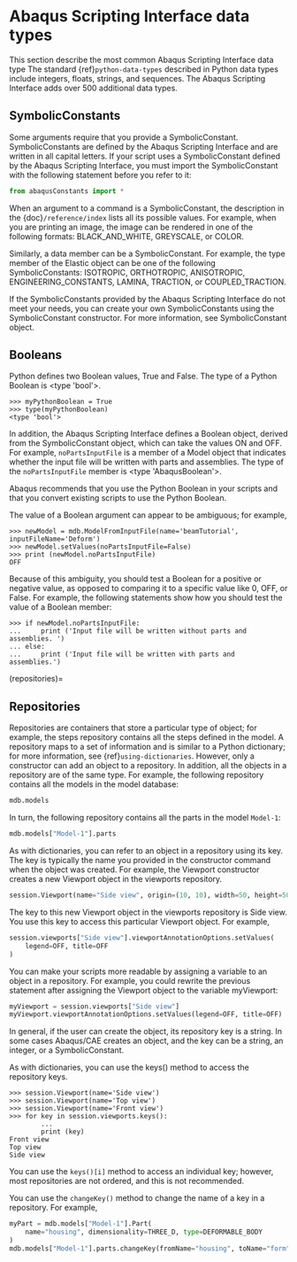 # Abaqus Scripting Interface data types

This section describe the most common Abaqus Scripting Interface data type The standard {ref}`python-data-types` described in Python data types include integers, floats, strings, and sequences. The Abaqus Scripting Interface adds over 500 additional data types.

## SymbolicConstants

Some arguments require that you provide a SymbolicConstant. SymbolicConstants are defined by the Abaqus Scripting Interface and are written in all capital letters. If your script uses a SymbolicConstant defined by the Abaqus Scripting Interface, you must import the SymbolicConstant with the following statement before you refer to it:

```python
from abaqusConstants import *
```

When an argument to a command is a SymbolicConstant, the description in the {doc}`/reference/index` lists all its possible values. For example, when you are printing an image, the image can be rendered in one of the following formats: BLACK_AND_WHITE, GREYSCALE, or COLOR.

Similarly, a data member can be a SymbolicConstant. For example, the type member of the Elastic object can be one of the following SymbolicConstants: ISOTROPIC, ORTHOTROPIC, ANISOTROPIC, ENGINEERING_CONSTANTS, LAMINA, TRACTION, or COUPLED_TRACTION.

If the SymbolicConstants provided by the Abaqus Scripting Interface do not meet your needs, you can create your own SymbolicConstants using the SymbolicConstant constructor. For more information, see SymbolicConstant object.

## Booleans

Python defines two Boolean values, True and False. The type of a Python Boolean is \<type 'bool'>.

```pycon
>>> myPythonBoolean = True
>>> type(myPythonBoolean)
<type 'bool'>
```

In addition, the Abaqus Scripting Interface defines a Boolean object, derived from the SymbolicConstant object, which can take the values ON and OFF. For example, `noPartsInputFile` is a member of a Model object that indicates whether the input file will be written with parts and assemblies. The type of the `noPartsInputFile` member is \<type 'AbaqusBoolean'>.

Abaqus recommends that you use the Python Boolean in your scripts and that you convert existing scripts to use the Python Boolean.

The value of a Boolean argument can appear to be ambiguous; for example,

```pycon
>>> newModel = mdb.ModelFromInputFile(name='beamTutorial', inputFileName='Deform')
>>> newModel.setValues(noPartsInputFile=False)
>>> print (newModel.noPartsInputFile)
OFF
```

Because of this ambiguity, you should test a Boolean for a positive or negative value, as opposed to comparing it to a specific value like 0, OFF, or False. For example, the following statements show how you should test the value of a Boolean member:

```pycon
>>> if newModel.noPartsInputFile:
...     print ('Input file will be written without parts and assemblies. ')
... else:
...     print ('Input file will be written with parts and assemblies.')
```

(repositories)=

## Repositories

Repositories are containers that store a particular type of object; for example, the steps repository contains all the steps defined in the model. A repository maps to a set of information and is similar to a Python dictionary; for more information, see {ref}`using-dictionaries`. However, only a constructor can add an object to a repository. In addition, all the objects in a repository are of the same type. For example, the following repository contains all the models in the model database:

```python
mdb.models
```

In turn, the following repository contains all the parts in the model `Model-1`:

```python
mdb.models["Model-1"].parts
```

As with dictionaries, you can refer to an object in a repository using its key. The key is typically the name you provided in the constructor command when the object was created. For example, the Viewport constructor creates a new Viewport object in the viewports repository.

```python
session.Viewport(name="Side view", origin=(10, 10), width=50, height=50)
```

The key to this new Viewport object in the viewports repository is Side view. You use this key to access this particular Viewport object. For example,

```python
session.viewports["Side view"].viewportAnnotationOptions.setValues(
    legend=OFF, title=OFF
)
```

You can make your scripts more readable by assigning a variable to an object in a repository. For example, you could rewrite the previous statement after assigning the Viewport object to the variable myViewport:

```python
myViewport = session.viewports["Side view"]
myViewport.viewportAnnotationOptions.setValues(legend=OFF, title=OFF)
```

In general, if the user can create the object, its repository key is a string. In some cases Abaqus/CAE creates an object, and the key can be a string, an integer, or a SymbolicConstant.

As with dictionaries, you can use the keys() method to access the repository keys.

```pycon
>>> session.Viewport(name='Side view')
>>> session.Viewport(name='Top view')
>>> session.Viewport(name='Front view')
>>> for key in session.viewports.keys():
        ...
        print (key)
Front view
Top view
Side view
```

You can use the `keys()[i]` method to access an individual key; however, most repositories are not ordered, and this is not recommended.

You can use the `changeKey()` method to change the name of a key in a repository. For example,

```python
myPart = mdb.models["Model-1"].Part(
    name="housing", dimensionality=THREE_D, type=DEFORMABLE_BODY
)
mdb.models["Model-1"].parts.changeKey(fromName="housing", toName="form")
```
